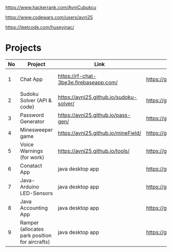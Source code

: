 https://www.hackerrank.com/AvniCubukcu

https://www.codewars.com/users/avni25

https://leetcode.com/huseyinac/

# Projects

| No | Project   | Link           | Source Code   | Info|
|--- | --------  | -------------- |-------------- | ----|
| 1  | Chat App |  https://rf-chat-3be3e.firebaseapp.com/ | https://github.com/avni25/rf-chat | Javascript, React, Firebase|
| 2  | Sudoku Solver (API & code) | https://avni25.github.io/sudoku-solver/ | https://github.com/avni25/sudoku-solver | API, Javascript, HTML, CSS|
| 3  | Password Generator | https://avni25.github.io/pass-gen/ | https://github.com/avni25/pass-gen | Javascript, React|
| 4  | Minesweeper game | https://avni25.github.io/mineField/ | https://github.com/avni25/mineField | Javascript, HTML, CSS|
| 5  | Voice Warnings (for work) | https://avni25.github.io/tools/ | https://github.com/avni25/tools | Javascript, HTML, CSS|
| 6  | Conatact App | java desktop app | https://github.com/avni25/Contacts | Java, SQLite|
| 7  | Java-Arduino LED-Sensors | java desktop app | https://github.com/avni25/arduinoJavaSerialCom | Java, JSerialCom, JFreeChart|
| 8  | Java Accounting App | java desktop app | https://github.com/avni25/AccountingApp | Java, JavaFX, SQLite|
| 9  | Ramper (allocates park position for aircrafts) | java desktop app | https://github.com/avni25/Ramper | Java, JavaFX, SQLite|

<!--
**avni25/avni25** is a ✨ _special_ ✨ repository because its `README.md` (this file) appears on your GitHub profile.

Here are some ideas to get you started:

- 🔭 I’m currently working on ...
- 🌱 I’m currently learning ...
- 👯 I’m looking to collaborate on ...
- 🤔 I’m looking for help with ...
- 💬 Ask me about ...
- 📫 How to reach me: ...
- 😄 Pronouns: ...
- ⚡ Fun fact: ...
-->
